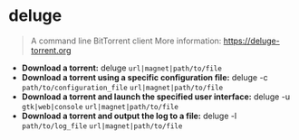 # deluge
> A command line BitTorrent client
> More information: <https://deluge-torrent.org>
- **Download a torrent:**
deluge `url|magnet|path/to/file`
- **Download a torrent using a specific configuration file:**
deluge -c `path/to/configuration_file` `url|magnet|path/to/file`
- **Download a torrent and launch the specified user interface:**
deluge -u `gtk|web|console` `url|magnet|path/to/file`
- **Download a torrent and output the log to a file:**
deluge -l `path/to/log_file` `url|magnet|path/to/file`
